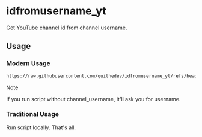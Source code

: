 # idfromusername_yt
Get YouTube channel id from channel username.

## Usage

### Modern Usage

```bash
https://raw.githubusercontent.com/quithedev/idfromusername_yt/refs/heads/main/main.py | python3 - channel_username
```

> [!NOTE]
> If you run script without channel_username, it'll ask you for username.

### Traditional Usage
Run script locally. That's all.
